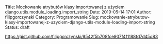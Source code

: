 Title: Mockowanie atrybutów klasy importowanej z użyciem django.utils.module_loading.import_string
Date: 2019-05-14 17:01
Author: filipgorczynski
Category: Programowanie
Slug: mockowanie-atrybutow-klasy-importowanej-z-uzyciem-django-utils-module-loading-import-string
Status: draft

https://gist.github.com/filipgorczynski/8542f5b708fce907f4f1188fd7d45d83
